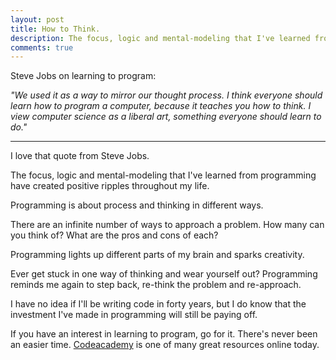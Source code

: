 ```yaml
---
layout: post
title: How to Think.
description: The focus, logic and mental-modeling that I've learned from programming has created positive ripples throughout my life. 
comments: true
---
```

Steve Jobs on learning to program:

*"We used it as a way to mirror our thought process. I think everyone should learn how to program a computer, because it teaches you how to think. I view computer science as a liberal art, something everyone should learn to do."*

-----
I love that quote from Steve Jobs.

The focus, logic and mental-modeling that I've learned from programming have created positive ripples throughout my life. 

Programming is about process and thinking in different ways.

There are an infinite number of ways to approach a problem.  How many can you think of?  What are the pros and cons of each?

Programming lights up different parts of my brain and sparks creativity.

Ever get stuck in one way of thinking and wear yourself out? Programming reminds me again to step back, re-think the problem and  re-approach.

I have no idea if I'll be writing code in forty years, but I do know that the investment I've made in programming will still be paying off.

If you have an interest in learning to program, go for it.  There's never been an easier time.  [Codeacademy](http://www.codecademy.com) is one of many great resources online today.
